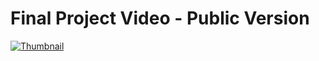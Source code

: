 # Final Project Video - Public Version

[![Thumbnail](https://user-images.githubusercontent.com/97627312/201015452-91ceaa08-6acb-4be9-8998-5f82065d21cc.png)](https://youtu.be/Z734BJ6D2-E "TEAM24 Final Video - YouTube")
